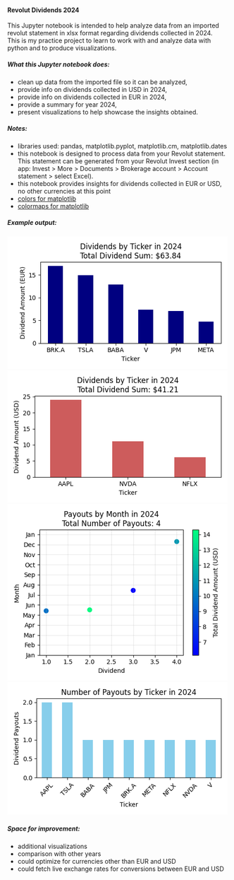 #### Revolut Dividends 2024
This Jupyter notebook is intended to help analyze data from an imported revolut statement in xlsx format regarding dividends collected in 2024.
<br>This is my practice project to learn to work with and analyze data with python and to produce visualizations.

##### What this Jupyter notebook does:
- clean up data from the imported file so it can be analyzed,
- provide info on dividends collected in USD in 2024,
- provide info on dividends collected in EUR in 2024,
- provide a summary for year 2024,
- present visualizations to help showcase the insights obtained.

##### Notes:
- libraries used: pandas, matplotlib.pyplot, matplotlib.cm, matplotlib.dates
- this notebook is designed to process data from your Revolut statement. This statement can be generated from your Revolut Invest section (in app: Invest > More > Documents > Brokerage account > Account statement > select Excel).
- this notebook provides insights for dividends collected in EUR or USD, no other currencies at this point
- [colors for matplotlib](https://matplotlib.org/3.3.0/gallery/color/named_colors.html)
- [colormaps for matplotlib](https://matplotlib.org/stable/users/explain/colors/colormaps.html)


##### Example output:
![Example Output](./example_outputs/Dividends_by_Ticker_EUR_2024.png)
![Example Output](./example_outputs/Dividends_by_Ticker_USD_2024.png)
![Example Output](./example_outputs/Dividends_by_Month_USD_2024.png)
![Example Output](./example_outputs/Dividend_Payouts_2024.png)


##### Space for improvement:
- additional visualizations
- comparison with other years
- could optimize for currencies other than EUR and USD
- could fetch live exchange rates for conversions between EUR and USD
